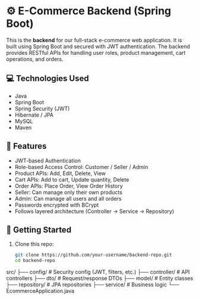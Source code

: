 # ⚙️ E-Commerce Backend (Spring Boot)

This is the **backend** for our full-stack e-commerce web application. It is built using Spring Boot and secured with JWT authentication. The backend provides RESTful APIs for handling user roles, product management, cart operations, and orders.

## 💻 Technologies Used

- Java  
- Spring Boot  
- Spring Security (JWT)  
- Hibernate / JPA  
- MySQL  
- Maven  

## 🔑 Features

- JWT-based Authentication  
- Role-based Access Control: Customer / Seller / Admin  
- Product APIs: Add, Edit, Delete, View  
- Cart APIs: Add to cart, Update quantity, Delete  
- Order APIs: Place Order, View Order History  
- Seller: Can manage only their own products  
- Admin: Can manage all users and all orders  
- Passwords encrypted with BCrypt  
- Follows layered architecture (Controller → Service → Repository)

## 🔧 Getting Started

1. Clone this repo:
   ```bash
   git clone https://github.com/your-username/backend-repo.git
   cd backend-repo

src/
├── config/          # Security config (JWT, filters, etc.)
├── controller/      # API controllers
├── dto/             # Request/response DTOs
├── model/           # Entity classes
├── repository/      # JPA repositories
├── service/         # Business logic
└── EcommerceApplication.java


